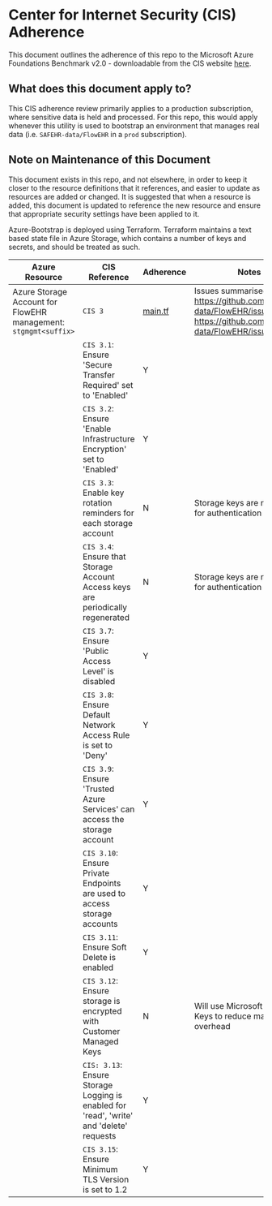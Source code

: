 # Center for Internet Security (CIS) Adherence

This document outlines the adherence of this repo to the Microsoft Azure Foundations Benchmark v2.0 - downloadable from the CIS website [here](https://downloads.cisecurity.org/).

## What does this document apply to?

This CIS adherence review primarily applies to a production subscription, where sensitive data is held and processed. For this repo, this would apply whenever this utility is used to bootstrap an environment that manages real data (i.e. `SAFEHR-data/FlowEHR` in a `prod` subscription).

## Note on Maintenance of this Document

This document exists in this repo, and not elsewhere, in order to keep it closer to the resource definitions that it references, and easier to update as resources are added or changed. It is suggested that when a resource is added, this document is updated to reference the new resource and ensure that appropriate security settings have been applied to it.

Azure-Bootstrap is deployed using Terraform. Terraform maintains a text based state file in Azure Storage, which contains a number of keys and secrets, and should be treated as such. 

| Azure Resource | CIS Reference | Adherence | Notes |
|--|--|--|--|
| Azure Storage Account for FlowEHR management: <br/>`stgmgmt<suffix>` | `CIS 3` | [main.tf](./bootstrap/shared/management/main.tf) | Issues summarised https://github.com/SAFEHR-data/FlowEHR/issues/176 / https://github.com/SAFEHR-data/FlowEHR/issues/199 |
| | `CIS 3.1`: Ensure 'Secure Transfer Required' set to 'Enabled' | Y | |
| | `CIS 3.2`: Ensure 'Enable Infrastructure Encryption' set to 'Enabled' | Y |  |
| | `CIS 3.3`: Enable key rotation reminders for each storage account | N | Storage keys are not used for authentication |
| | `CIS 3.4`: Ensure that Storage Account Access keys are periodically regenerated | N | Storage keys are not used for authentication |
| | `CIS 3.7`: Ensure 'Public Access Level' is disabled | Y | |
| | `CIS 3.8`: Ensure Default Network Access Rule is set to 'Deny' | Y |  |
| | `CIS 3.9`: Ensure 'Trusted Azure Services' can access the storage account | Y |  |
| | `CIS 3.10`: Ensure Private Endpoints are used to access storage accounts | Y |  |
| | `CIS 3.11`: Ensure Soft Delete is enabled | Y |  |
| | `CIS 3.12`: Ensure storage is encrypted with Customer Managed Keys | N | Will use Microsoft Managed Keys to reduce management overhead |
| | `CIS: 3.13`: Ensure Storage Logging is enabled for 'read', 'write' and 'delete' requests | Y | | 
| | `CIS 3.15`: Ensure Minimum TLS Version is set to 1.2 | Y | |
